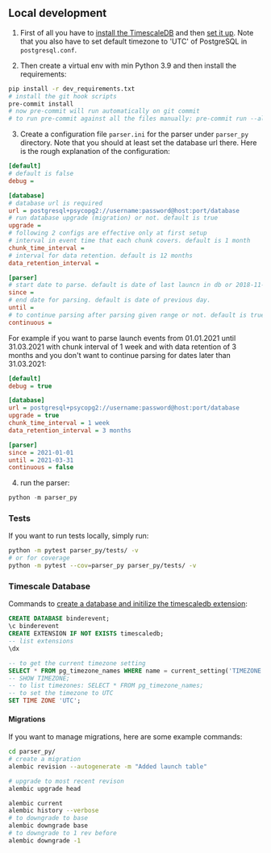 ## Local development

1. First of all you have to [install the TimescaleDB](https://docs.timescale.com/latest/getting-started/installation) and
then [set it up](https://docs.timescale.com/latest/getting-started/setup).
Note that you also have to set default timezone to 'UTC' of PostgreSQL in `postgresql.conf`.

2. Then create a virtual env with min Python 3.9 and
then install the requirements:

```bash
pip install -r dev_requirements.txt
# install the git hook scripts
pre-commit install
# now pre-commit will run automatically on git commit
# to run pre-commit against all the files manually: pre-commit run --all-files
```

3. Create a configuration file `parser.ini` for the parser under `parser_py` directory.
Note that you should at least set the database url there.
Here is the rough explanation of the configuration:

```ini
[default]
# default is false
debug =

[database]
# database url is required
url = postgresql+psycopg2://username:password@host:port/database
# run database upgrade (migration) or not. default is true
upgrade =
# following 2 configs are effective only at first setup
# interval in event time that each chunk covers. default is 1 month
chunk_time_interval =
# interval for data retention. default is 12 months
data_retention_interval =

[parser]
# start date to parse. default is date of last launcn in db or 2018-11-03
since =
# end date for parsing. default is date of previous day.
until =
# to continue parsing after parsing given range or not. default is true
continuous =
```

For example if you want to parse launch events from 01.01.2021 until 31.03.2021
with chunk interval of 1 week and with data retention of 3 months and
you don't want to continue parsing for dates later than 31.03.2021:

```ini
[default]
debug = true

[database]
url = postgresql+psycopg2://username:password@host:port/database
upgrade = true
chunk_time_interval = 1 week
data_retention_interval = 3 months

[parser]
since = 2021-01-01
until = 2021-03-31
continuous = false
```

4. run the parser:

```python
python -m parser_py
```

### Tests

If you want to run tests locally, simply run:

```bash
python -m pytest parser_py/tests/ -v
# or for coverage
python -m pytest --cov=parser_py parser_py/tests/ -v
```

### Timescale Database

Commands to [create a database and initilize the timescaledb extension](https://docs.timescale.com/latest/getting-started/setup):

```sql
CREATE DATABASE binderevent;
\c binderevent
CREATE EXTENSION IF NOT EXISTS timescaledb;
-- list extensions
\dx

-- to get the current timezone setting
SELECT * FROM pg_timezone_names WHERE name = current_setting('TIMEZONE');
-- SHOW TIMEZONE;
-- to list timezones: SELECT * FROM pg_timezone_names;
-- to set the timezone to UTC
SET TIME ZONE 'UTC';
```

#### Migrations

If you want to manage migrations, here are some example commands:

```bash
cd parser_py/
# create a migration
alembic revision --autogenerate -m "Added launch table"

# upgrade to most recent revison
alembic upgrade head

alembic current
alembic history --verbose
# to downgrade to base
alembic downgrade base
# to downgrade to 1 rev before
alembic downgrade -1
```

